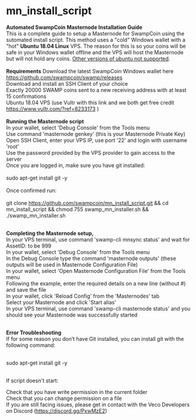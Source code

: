 # mn_install_script
<b>Automated SwampCoin Masternode Installation Guide</b>
<br>
This is a complete guide to setup a Masternode for SwampCoin using the sutomated install script. This method uses a "cold" Windows wallet with a "hot" <b>Ubuntu 18.04 Linux</b> VPS. The reason for this is so your coins will be safe in your Windows wallet offline and the VPS will host the Masternode but will not hold any coins.  <u>Other versions of ubuntu not supported</u>. 
<br><br>
<b>Requirements</b>
Download the latest SwampCoin Windows wallet here https://github.com/swampcoin/swamp/releases<br>
Download and install an SSH Client of your choice<br>
Exactly 20000 SWAMP coins sent to a new receiving address with at least 15 confirmations<br>
Ubuntu 18.04 VPS (use Vultr with this link and we both get free credit https://www.vultr.com/?ref=8233173 )<br><br>
<b>Running the Masternode script</b><br>
In your wallet, select 'Debug Console' from the Tools menu<br>
Use command 'masternode genkey' (this is your Masternode Private Key)<br>
Open SSH Client, enter your VPS IP, use port '22' and login with username 'root'<br>
Use the password provided by the VPS provider to gain access to the server<br>
Once you are logged in, make sure you have git installed:<br><br>
sudo apt-get install git -y<br><br>
Once confirmed run:<br><br>
git clone https://github.com/swampcoin/mn_install_script.git && cd mn_install_script && chmod 755 swamp_mn_installer.sh && ./swamp_mn_installer.sh<br><br>

<b>Completing the Masternode setup,</b><br>
In your VPS terminal, use command 'swamp-cli mnsync status' and wait for AssetID: to be 999<br>
In your wallet, select 'Debug Console' from the Tools menu<br>
In the Debug Console type the command 'masternode outputs' (these outputs will be used in Masternode Configuration File)<br>
In your wallet, select 'Open Masternode Configuration File' from the Tools menu<br>
Following the example, enter the required details on a new line (without #) and save the file<br>
In your wallet, click 'Reload Config' from the 'Masternodes' tab<br>
Select your Masternode and click 'Start alias'<br>
In your VPS terminal, use command 'swamp-cli masternode status' and you should see your Masternode was successfully started<br><br>

<b>Error Troubleshooting</b><br>
If for some reason you don’t have Git installed, you can install git with the following command:<br><br>

sudo apt-get install git -y<br><br>

If script doesn't start:<br>

Check that you have write permission in the current folder<br>
Check that you can change permission on a file<br>
If you are still facing issues, please get in contact with the Veco Developers on Discord (https://discord.gg/PxwMzE2)
